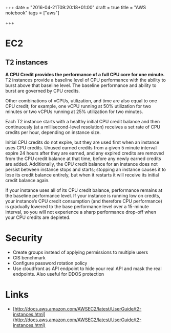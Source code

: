 +++
date = "2016-04-21T09:20:18+01:00"
draft = true
title = "AWS notebook"
tags = ["aws"]

+++
# EC2
## T2 instances
**A CPU Credit provides the performance of a full CPU core for one minute.** T2 instances provide a baseline level of CPU performance with the ability to burst above that baseline level. The baseline performance and ability to burst are governed by CPU credits.  

Other combinations of vCPUs, utilization, and time are also equal to one CPU credit; for example, one vCPU running at 50% utilization for two minutes or two vCPUs running at 25% utilization for two minutes.  

Each T2 instance starts with a healthy initial CPU credit balance and then continuously (at a millisecond-level resolution) receives a set rate of CPU credits per hour, depending on instance size.  

Initial CPU credits do not expire, but they are used first when an instance uses CPU credits. Unused earned credits from a given 5 minute interval expire 24 hours after they are earned, and any expired credits are removed from the CPU credit balance at that time, before any newly earned credits are added. Additionally, the CPU credit balance for an instance does not persist between instance stops and starts; stopping an instance causes it to lose its credit balance entirely, but when it restarts it will receive its initial credit balance again.  

If your instance uses all of its CPU credit balance, performance remains at the baseline performance level. If your instance is running low on credits, your instance’s CPU credit consumption (and therefore CPU performance) is gradually lowered to the base performance level over a 15-minute interval, so you will not experience a sharp performance drop-off when your CPU credits are depleted.
# Security
- Create groups instead of applying permissions to multiple users
- CIS benchmark
- Configure password rotation policy
- Use cloudfront as API endpoint to hide your real API and mask the real endpoints. Also useful for DDOS protection

# Links
* [http://docs.aws.amazon.com/AWSEC2/latest/UserGuide/t2-instances.html](http://docs.aws.amazon.com/AWSEC2/latest/UserGuide/t2-instances.html)
